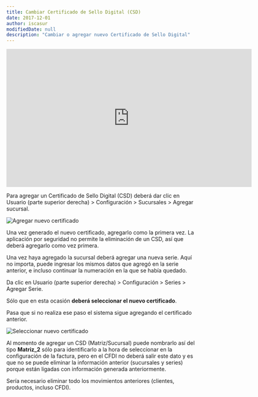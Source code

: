 ```yaml
---
title: Cambiar Certificado de Sello Digital (CSD)
date: 2017-12-01
author: iscasur
modifiedDate: null
description: "Cambiar o agregar nuevo Certificado de Sello Digital"
---
```

<iframe src="https://player.vimeo.com/video/257571811?portrait=0&title=0&byline=0" width="640" height="360" frameborder="0" allow="autoplay; fullscreen; picture-in-picture" allowfullscreen></iframe>

Para agregar un Certificado de Sello Digital (CSD) deberá dar clic en Usuario (parte superior derecha) > Configuración > Sucursales > Agregar sucursal.

![Agregar nuevo certificado](https://todoconta.s3-us-west-1.amazonaws.com/soporte/01-cambiar-certificado-csd.png)

Una vez generado el nuevo certificado, agregarlo como la primera vez. La aplicación por seguridad no permite la eliminación de un CSD, así que deberá agregarlo como vez primera.

Una vez haya agregado la sucursal deberá agregar una nueva serie. Aquí no importa, puede ingresar los mismos datos que agregó en la serie anterior, e incluso continuar la numeración en la que se había quedado.

Da clic en Usuario (parte superior derecha) > Configuración > Series > Agregar Serie.

Sólo que en esta ocasión **deberá seleccionar el nuevo certificado**.

Pasa que si no realiza ese paso el sistema sigue agregando el certificado anterior.

![Seleccionar nuevo certificado](https://todoconta.s3-us-west-1.amazonaws.com/soporte/02-cambiar-certificado-csd.png)

Al momento de agregar un CSD (Matriz/Sucursal) puede nombrarlo así del tipo **Matriz_2** sólo para identificarlo a la hora de seleccionar en la configuración de la factura, pero en el CFDI no deberá salir este dato y es que no se puede eliminar la información anterior (sucursales y series) porque están ligadas con información generada anteriormente.

Sería necesario eliminar todo los movimientos anteriores (clientes, productos, incluso CFDI).

